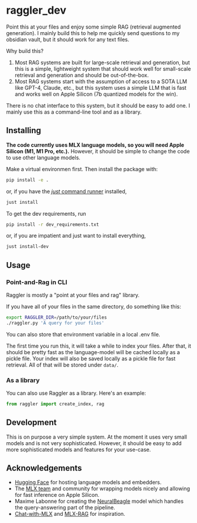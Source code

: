# raggler_dev

Point this at your files and enjoy some simple RAG (retrieval augmented generation). I mainly build this to help me quickly send questions to my obsidian vault, but it should work for any text files.

Why build this?

1. Most RAG systems are built for large-scale retrieval and generation, but this is a simple, lightweight system that should work well for small-scale retrieval and generation and should be out-of-the-box.
2. Most RAG systems start with the assumption of access to a SOTA LLM like GPT-4, Claude, etc., but this system uses a simple LLM that is fast and works well on Apple Silicon (7b quantized models for the win).

There is no chat interface to this system, but it should be easy to add one. I mainly use this as a command-line tool and as a library.

## Installing

**The code currently uses MLX language models, so you will need Apple Silicon (M1, M1 Pro, etc.).** However, it should be simple to change the code to use other language models.

Make a virtual environmen first. Then install the package with:

```bash
pip install -e . 
```

or, if you have the [*just* command runner](https://github.com/casey/just) installed,

```bash
just install
```

To get the dev requirements, run

```bash
pip install -r dev_requirements.txt
```

or, if you are impatient and just want to install everything,

```bash
just install-dev
```

## Usage

### Point-and-Rag in CLI

Raggler is mostly a "point at your files and rag" library.

If you have all of your files in the same directory, do something like this:

```bash
export RAGGLER_DIR=/path/to/your/files
./raggler.py 'A query for your files'
```

You can also store that environment variable in a local .env file.

The first time you run this, it will take a while to index your files. After that, it should be pretty fast as the language-model will be cached locally as a pickle file. Your index will also be saved locally as a pickle file for fast retrieval. All of that will be stored under `data/`.

### As a library

You can also use Raggler as a library. Here's an example:

```python
from raggler import create_index, rag 
```

## Development

This is on purpose a very simple system. At the moment it uses very small models and is not very sophisticated. However, it should be easy to add more sophisticated models and features for your use-case.

## Acknowledgements

- [Hugging Face](https://huggingface.co/) for hosting language models and embedders.
- The [MLX team](https://github.com/ml-explore/mlx) and community for wrapping models nicely and allowing for fast inference on Apple Silicon.
- Maxime Labonne for creating the [NeuralBeagle](https://huggingface.co/mlabonne/NeuralBeagle14-7B) model which handles the query-answering part of the pipeline.
- [Chat-with-MLX](https://github.com/qnguyen3/chat-with-mlx) and [MLX-RAG](https://github.com/vegaluisjose/mlx-rag) for inspiration.
